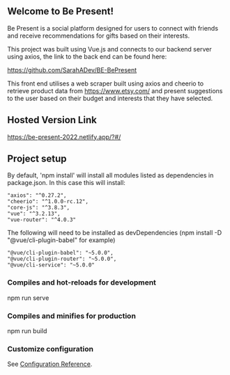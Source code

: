 ## Welcome to Be Present!

Be Present is a social platform designed for users to connect with friends and receive recommendations for gifts based on their interests.

This project was built using Vue.js and connects to our backend server using axios, the link to the back end can be found here:

https://github.com/SarahADev/BE-BePresent

This front end utilises a web scraper built using axios and cheerio to retrieve product data from https://www.etsy.com/ and present suggestions to the user based on their budget and interests that they have selected.

## Hosted Version Link

https://be-present-2022.netlify.app/?#/

## Project setup

By default, 'npm install' will install all modules listed as dependencies in package.json. In this case this will install:

    "axios": "^0.27.2",
    "cheerio": "^1.0.0-rc.12",
    "core-js": "^3.8.3",
    "vue": "^3.2.13",
    "vue-router": "^4.0.3"

The following will need to be installed as devDependencies (npm install -D "@vue/cli-plugin-babel" for example)

    "@vue/cli-plugin-babel": "~5.0.0",
    "@vue/cli-plugin-router": "~5.0.0",
    "@vue/cli-service": "~5.0.0"

### Compiles and hot-reloads for development

npm run serve

### Compiles and minifies for production

npm run build

### Customize configuration

See [Configuration Reference](https://cli.vuejs.org/config/).

